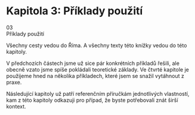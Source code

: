 <div id="kap-priklady-before" class="ebook-chapter-before" markdown="1"> 

# Kapitola 3: Příklady použití

<div class="ebook-chapter-before-image">
  <div class="ebook-chapter-before-number">
    03
  </div>  
  <div class="ebook-chapter-before-heading">
    Příklady použití
  </div>
</div>

Všechny cesty vedou do Říma. A všechny texty této knížky vedou do této kapitoly.

V předchozích částech jsme už sice pár konkrétních příkladů řešili, ale obecně vzato jsme spíše pokládali teoretické základy. Ve čtvrté kapitole je použijeme hned na několika příkladech, které jsem se snažil vytáhnout z praxe.

Následující kapitoly už patří referenčním příručkám jednotlivých vlastností, kam z této kapitoly odkazuji pro případ, že byste potřebovali znát širší kontext.

